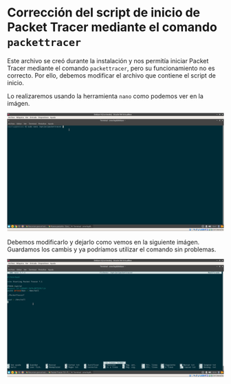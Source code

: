 # Corrección del script de inicio de Packet Tracer mediante el comando `packettracer`

Este archivo se creó durante la instalación y nos permitía iniciar Packet Tracer mediante el comando `packettracer`, pero su funcionamiento no es correcto. Por ello, debemos modificar el archivo que contiene el script de inicio.

Lo realizaremos usando la herramienta `nano` como podemos ver en la imágen.

![img](https://github.com/smxrlxp/debian-packettracer/blob/master/script/assets/00.jpg)

Debemos modificarlo y dejarlo como vemos en la siguiente imágen. Guardamos los cambis y ya podríamos utilizar el comando sin problemas.

![img](https://github.com/smxrlxp/debian-packettracer/blob/master/script/assets/01.jpg)
